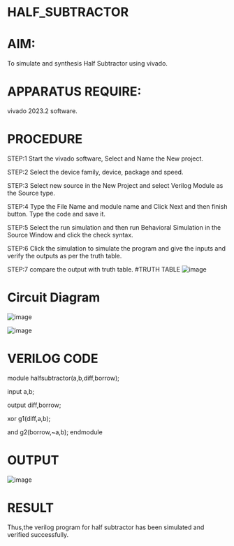 # HALF_SUBTRACTOR
# AIM:
To simulate and synthesis Half Subtractor using vivado.
# APPARATUS REQUIRE:
vivado 2023.2 software.
# PROCEDURE
STEP:1 Start the vivado software, Select and Name the New project.

STEP:2 Select the device family, device, package and speed.

STEP:3 Select new source in the New Project and select Verilog Module as the Source type.

STEP:4 Type the File Name and module name and Click Next and then finish button. Type the code and save it.

STEP:5 Select the run simulation and then run Behavioral Simulation in the Source Window and click the check syntax.

STEP:6 Click the simulation to simulate the program and give the inputs and verify the outputs as per the truth table.

STEP:7 compare the output with truth table.
#TRUTH TABLE
![image](https://github.com/kanipakajeevana/HALF_SUBTRACTOR/assets/170450203/ea2fc145-bcb6-47f8-8674-88a176af94d6)




# Circuit Diagram
![image](https://github.com/kanipakajeevana/HALF_SUBTRACTOR/assets/170450203/05fa35e9-7555-4232-9724-a72252aca876)

![image](https://github.com/kanipakajeevana/HALF_SUBTRACTOR/assets/170450203/b572b13a-5874-4dac-9b04-6fa8bb574058)
# VERILOG CODE
module halfsubtractor(a,b,diff,borrow);

input a,b;

output diff,borrow;

xor g1(diff,a,b);

and g2(borrow,~a,b); 
endmodule
# OUTPUT
![image](https://github.com/kanipakajeevana/HALF_SUBTRACTOR/assets/170450203/15835950-cd29-4d8c-a0db-13701f8bc96a)
# RESULT
Thus,the verilog program for half subtractor has been simulated and verified successfully.

